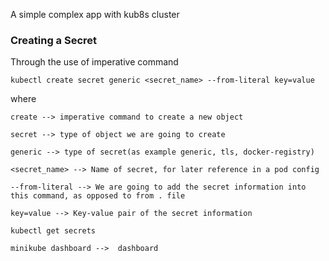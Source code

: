 A simple complex app with kub8s cluster

### Creating a Secret

Through the use of imperative command

```
kubectl create secret generic <secret_name> --from-literal key=value
```
where
```
create --> imperative command to create a new object

secret --> type of object we are going to create

generic --> type of secret(as example generic, tls, docker-registry)

<secret_name> --> Name of secret, for later reference in a pod config

--from-literal --> We are going to add the secret information into this command, as opposed to from . file

key=value --> Key-value pair of the secret information
```
```
kubectl get secrets
```

```
minikube dashboard -->  dashboard
```
